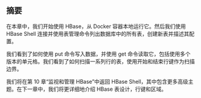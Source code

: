 ## 摘要

在本章中，我们开始使用 HBase，从 Docker 容器本地运行它。然后我们使用 HBase Shell 连接并使用表管理命令列出数据库中的所有表，创建新表并描述其配置。

我们看到了如何使用 put 命令写入数据，并使用 get 命令读取它，包括使用多个版本的单元格。我们看到了如何扫描一系列行的表，使用开始和结束行键作为扫描边界。

我们将在第 10 章“监视和管理 HBase”中返回 HBase Shell，其中包含更多高级主题。在下一章中，我们将更详细地介绍 HBase 表设计，行键和区域。